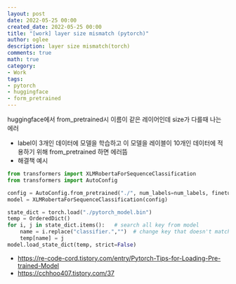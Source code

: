 ```yaml
---
layout: post
date: 2022-05-25 00:00
created_date: 2022-05-25 00:00
title: "[work] layer size mismatch (pytorch)"
author: oglee
description: layer size mismatch(torch)
comments: true
math: true
category:
- Work
tags:
- pytorch
- huggingface
- form_pretrained
---
```


huggingface에서 from_pretrained시 이름이 같은 레이어인데 size가 다를때 나는 에러

<!--more-->

- label이 3개인 데이터에 모델을 학습하고 이 모델을 레이블이 10개인 데이터에 적용하기 위해 from_pretrained 하면 에러뜸
- 해결책 예시

```python
from transformers import XLMRobertaForSequenceClassification
from transformers import AutoConfig

config = AutoConfig.from_pretrained("./", num_labels=num_labels, finetuning_task='glue')
model = XLMRobertaForSequenceClassification(config)

state_dict = torch.load("./pytorch_model.bin")
temp = OrderedDict()
for i, j in state_dict.items():   # search all key from model
    name = i.replace("classifier.","")  # change key that doesn't match
    temp[name] = j
model.load_state_dict(temp, strict=False)
```

- https://re-code-cord.tistory.com/entry/Pytorch-Tips-for-Loading-Pre-trained-Model
- https://cchhoo407.tistory.com/37
